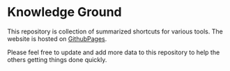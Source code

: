 # Knowledge Ground

This repository is collection of summarized shortcuts for various tools. The website is hosted on [GithubPages](https://mdsa3d.github.io/KnowledgeGround/).


Please feel free to update and add more data to this repository to help the others getting things done quickly.